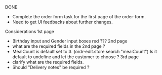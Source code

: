 DONE
- Complete the order form task for the first page of the order-form. 
- Need to get UI feedbacks about further changes. 


Considerations
1st page
- Birthday input and Gender input boxes red ???
2nd page
- what are the required fields in the 2nd page ? 
- MealCount is default set to 3. (ordr-edit.store search "mealCount") Is it default to undefine and let the customer to choose ?
3rd page
- clarify what are the required fields.
- Should "Delivery notes" be required ?